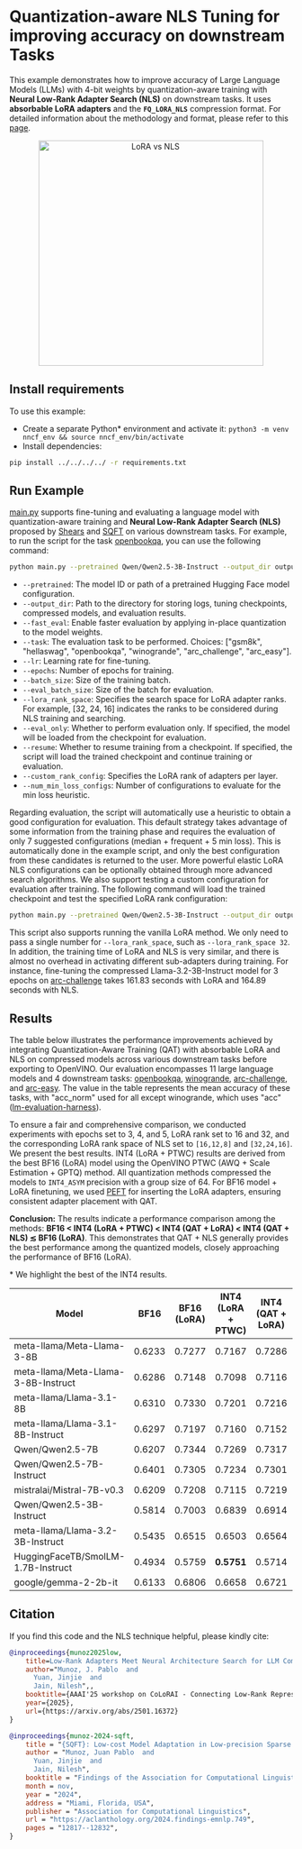 # Quantization-aware NLS Tuning for improving accuracy on downstream Tasks

This example demonstrates how to improve accuracy of Large Language Models (LLMs) with 4-bit weights by
quantization-aware training with **Neural Low-Rank Adapter Search (NLS)** on downstream tasks.
It uses **absorbable LoRA adapters** and the **`FQ_LORA_NLS`** compression format.
For detailed information about the methodology and format, please refer to this [page](../../../../docs/usage/training_time_compression/quantization_aware_training_lora/Usage.md).

<p align="center">
  <img src="/examples/llm_compression/torch/downstream_qat_with_nls/pics/lora_vs_nls.png" alt="LoRA vs NLS" width="400"/>
</p>

## Install requirements

To use this example:

- Create a separate Python* environment and activate it: `python3 -m venv nncf_env && source nncf_env/bin/activate`
- Install dependencies:

```bash
pip install ../../../../ -r requirements.txt
```

## Run Example

[main.py](main.py) supports fine-tuning and evaluating a language model with quantization-aware training and **Neural Low-Rank Adapter Search (NLS)** proposed by [Shears](https://arxiv.org/abs/2404.10934) and [SQFT](https://arxiv.org/abs/2410.03750) on various downstream tasks. For example, to run the script for the task [openbookqa](https://huggingface.co/datasets/allenai/openbookqa), you can use the following command:

```bash
python main.py --pretrained Qwen/Qwen2.5-3B-Instruct --output_dir output --fast_eval --task openbookqa --lr 1e-4 --epochs 3 --batch_size 16 --eval_batch_size 64 --lora_rank_space 32 24 16
```

- `--pretrained`: The model ID or path of a pretrained Hugging Face model configuration.
- `--output_dir`: Path to the directory for storing logs, tuning checkpoints, compressed models, and evaluation results.
- `--fast_eval`: Enable faster evaluation by applying in-place quantization to the model weights.
- `--task`: The evaluation task to be performed. Choices: ["gsm8k", "hellaswag", "openbookqa", "winogrande", "arc_challenge", "arc_easy"].
- `--lr`: Learning rate for fine-tuning.
- `--epochs`: Number of epochs for training.
- `--batch_size`: Size of the training batch.
- `--eval_batch_size`: Size of the batch for evaluation.
- `--lora_rank_space`: Specifies the search space for LoRA adapter ranks. For example, [32, 24, 16] indicates the ranks to be considered during NLS training and searching.
- `--eval_only`: Whether to perform evaluation only. If specified, the model will be loaded from the checkpoint for evaluation.
- `--resume`: Whether to resume training from a checkpoint. If specified, the script will load the trained checkpoint and continue training or evaluation.
- `--custom_rank_config`: Specifies the LoRA rank of adapters per layer.
- `--num_min_loss_configs`: Number of configurations to evaluate for the min loss heuristic.

Regarding evaluation, the script will automatically use a heuristic to obtain a good configuration for evaluation. This default strategy takes advantage of some information from the training phase and requires the evaluation of only 7 suggested configurations (median + frequent + 5 min loss). This is automatically done in the example script, and only the best configuration from these candidates is returned to the user. More powerful elastic LoRA NLS configurations can be optionally obtained through more advanced search algorithms. We also support testing a custom configuration for evaluation after training. The following command will load the trained checkpoint and test the specified LoRA rank configuration:

```bash
python main.py --pretrained Qwen/Qwen2.5-3B-Instruct --output_dir output --fast_eval --resume --eval_only --task openbookqa --lora_rank_space 32 24 16 --custom_rank_config 32 24 16 24 24 32 24 32 32 16 24 16 24 32 24 16 24 24 32 32 24 32 32 16 32 32 24 32
```

This script also supports running the vanilla LoRA method. We only need to pass a single number for `--lora_rank_space`, such as `--lora_rank_space 32`. In addition, the training time of LoRA and NLS is very similar, and there is almost no overhead in activating different sub-adapters during training. For instance, fine-tuning the compressed Llama-3.2-3B-Instruct model for 3 epochs on [arc-challenge](https://huggingface.co/datasets/allenai/ai2_arc) takes 161.83 seconds with LoRA and 164.89 seconds with NLS.

## Results

The table below illustrates the performance improvements achieved by integrating Quantization-Aware Training (QAT) with absorbable LoRA and NLS on compressed models across various downstream tasks before exporting to OpenVINO. Our evaluation encompasses 11 large language models and 4 downstream tasks: [openbookqa](https://huggingface.co/datasets/allenai/openbookqa), [winogrande](https://huggingface.co/datasets/allenai/winogrande), [arc-challenge](https://huggingface.co/datasets/allenai/ai2_arc), and [arc-easy](https://huggingface.co/datasets/allenai/ai2_arc). The value in the table represents the mean accuracy of these tasks, with "acc_norm" used for all except winogrande, which uses "acc" ([lm-evaluation-harness](https://github.com/EleutherAI/lm-evaluation-harness)).

To ensure a fair and comprehensive comparison, we conducted experiments with epochs set to 3, 4, and 5, LoRA rank set to 16 and 32, and the corresponding LoRA rank space of NLS set to `[16,12,8]` and `[32,24,16]`. We present the best results.
INT4 (LoRA + PTWC) results are derived from the best BF16 (LoRA) model using the OpenVINO PTWC (AWQ + Scale Estimation + GPTQ) method. All quantization methods compressed the models to `INT4_ASYM` precision with a group size of 64. For BF16 model + LoRA finetuning, we used [PEFT](https://github.com/huggingface/peft) for inserting the LoRA adapters, ensuring consistent adapter placement with QAT.

**Conclusion:** The results indicate a performance comparison among the methods:
**BF16 < INT4 (LoRA + PTWC) < INT4 (QAT + LoRA) < INT4 (QAT + NLS) ≲ BF16 (LoRA)**. This demonstrates that QAT + NLS generally provides the best performance among the quantized models, closely approaching the performance of BF16 (LoRA).

\* We highlight the best of the INT4 results.

| Model                                | BF16  | BF16 (LoRA) | INT4 (LoRA + PTWC) | INT4 (QAT + LoRA) | INT4 (QAT + NLS) |
|--------------------------------------|-------|-------------|--------------------|-------------------|------------------|
| meta-llama/Meta-Llama-3-8B           | 0.6233| 0.7277      | 0.7167             | 0.7286            | **0.7344**       |
| meta-llama/Meta-Llama-3-8B-Instruct  | 0.6286| 0.7148      | 0.7098             | 0.7116            | **0.7160**       |
| meta-llama/Llama-3.1-8B              | 0.6310| 0.7330      | 0.7201             | 0.7216            | **0.7306**       |
| meta-llama/Llama-3.1-8B-Instruct     | 0.6297| 0.7197      | 0.7160             | 0.7152            | **0.7183**       |
| Qwen/Qwen2.5-7B                      | 0.6207| 0.7344      | 0.7269             | 0.7317            | **0.7369**       |
| Qwen/Qwen2.5-7B-Instruct             | 0.6401| 0.7305      | 0.7234             | 0.7301            | **0.7380**       |
| mistralai/Mistral-7B-v0.3            | 0.6209| 0.7208      | 0.7115             | 0.7219            | **0.7246**       |
| Qwen/Qwen2.5-3B-Instruct             | 0.5814| 0.7003      | 0.6839             | 0.6914            | **0.6940**       |
| meta-llama/Llama-3.2-3B-Instruct     | 0.5435| 0.6515      | 0.6503             | 0.6564            | **0.6612**       |
| HuggingFaceTB/SmolLM-1.7B-Instruct   | 0.4934| 0.5759      | **0.5751**         | 0.5714            | 0.5695           |
| google/gemma-2-2b-it                 | 0.6133| 0.6806      | 0.6658             | 0.6721            | **0.6768**       |

## Citation

If you find this code and the NLS technique helpful, please kindly cite:

```bibtex
@inproceedings{munoz2025low,
    title=Low-Rank Adapters Meet Neural Architecture Search for LLM Compression,
    author="Munoz, J. Pablo  and
      Yuan, Jinjie  and
      Jain, Nilesh",,
    booktitle={AAAI'25 workshop on CoLoRAI - Connecting Low-Rank Representations in AI},
    year={2025},
    url={https://arxiv.org/abs/2501.16372}
}
```

```bibtex
@inproceedings{munoz-2024-sqft,
    title = "{SQFT}: Low-cost Model Adaptation in Low-precision Sparse Foundation Models",
    author = "Munoz, Juan Pablo  and
      Yuan, Jinjie  and
      Jain, Nilesh",
    booktitle = "Findings of the Association for Computational Linguistics: EMNLP 2024",
    month = nov,
    year = "2024",
    address = "Miami, Florida, USA",
    publisher = "Association for Computational Linguistics",
    url = "https://aclanthology.org/2024.findings-emnlp.749",
    pages = "12817--12832",
}
```
